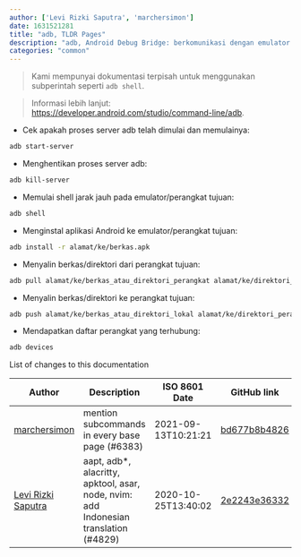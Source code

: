 ```yaml
---
author: ['Levi Rizki Saputra', 'marchersimon']
date: 1631521281
title: "adb, TLDR Pages"
description: "adb, Android Debug Bridge: berkomunikasi dengan emulator Android atau perangkat Android terhubung."
categories: "common"
---
```

> Kami mempunyai dokumentasi terpisah untuk menggunakan subperintah seperti `adb shell`.

> Informasi lebih lanjut: <https://developer.android.com/studio/command-line/adb>.

- Cek apakah proses server adb telah dimulai dan memulainya:

```bash
adb start-server
```

- Menghentikan proses server adb:

```bash
adb kill-server
```

- Memulai shell jarak jauh pada emulator/perangkat tujuan:

```bash
adb shell
```

- Menginstal aplikasi Android ke emulator/perangkat tujuan:

```bash
adb install -r alamat/ke/berkas.apk
```

- Menyalin berkas/direktori dari perangkat tujuan:

```bash
adb pull alamat/ke/berkas_atau_direktori_perangkat alamat/ke/direktori_lokal_tujuan
```

- Menyalin berkas/direktori ke perangkat tujuan:

```bash
adb push alamat/ke/berkas_atau_direktori_lokal alamat/ke/direktori_perangkat_tujuan
```

- Mendapatkan daftar perangkat yang terhubung:

```bash
adb devices
```
List of changes to this documentation


Author | Description | ISO 8601 Date | GitHub link
------|-----|-----|-----
[marchersimon](mailto:50295997+marchersimon@users.noreply.github.com) | mention subcommands in every base page (#6383) | 2021-09-13T10:21:21 | [bd677b8b4826](https://github.com/tldr-pages/tldr/commit/bd677b8b48260e301fb99fea794f4dc1458d1562)
[Levi Rizki Saputra](mailto:42236775+levirs565@users.noreply.github.com) | aapt, adb*, alacritty, apktool, asar, node, nvim: add Indonesian translation (#4829) | 2020-10-25T13:40:02 | [2e2243e36332](https://github.com/tldr-pages/tldr/commit/2e2243e36332cda1495639d8868ee75a128a6633)

